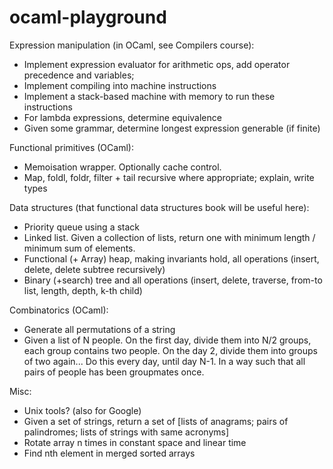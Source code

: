 # ocaml-playground

Expression manipulation (in OCaml, see Compilers course):
* Implement expression evaluator for arithmetic ops, add operator precedence and variables;
* Implement compiling into machine instructions
* Implement a stack-based machine with memory to run these instructions
* For lambda expressions, determine equivalence
* Given some grammar, determine longest expression generable (if finite)

Functional primitives (OCaml):
* Memoisation wrapper. Optionally cache control.
* Map, foldl, foldr, filter + tail recursive where appropriate; explain, write types

Data structures (that functional data structures book will be useful here):
* Priority queue using a stack
* Linked list. Given a collection of lists, return one with minimum length / minimum sum of elements.
* Functional (+ Array) heap, making invariants hold, all operations (insert, delete, delete subtree recursively)
* Binary (+search) tree and all operations (insert, delete, traverse, from-to list, length, depth, k-th child) 

Combinatorics (OCaml):
* Generate all permutations of a string
* Given a list of N people. On the first day, divide them into N/2 groups, each group contains two people. On the day 2, divide them into groups of two again... Do this every day, until day N-1. In a way such that all pairs of people has been groupmates once.

Misc:
* Unix tools? (also for Google)
* Given a set of strings, return a set of [lists of anagrams; pairs of palindromes; lists of strings with same acronyms]
* Rotate array n times in constant space and linear time
* Find nth element in merged sorted arrays
